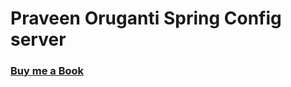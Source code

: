 # Praveen Oruganti Spring Config server

### [Buy me a Book](https://www.buymeacoffee.com/praveenoruganti)


